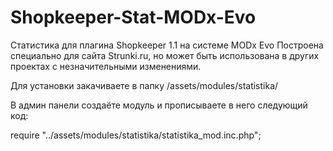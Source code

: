 # Shopkeeper-Stat-MODx-Evo
Статистика для плагина Shopkeeper 1.1 на системе MODx Evo
Построена специально для сайта Strunki.ru, но может быть использована в других проектах с незначительными изменениями.

Для установки закачиваете в папку /assets/modules/statistika/

В админ панели создаёте модуль и прописываете в него следующий код:

require "../assets/modules/statistika/statistika_mod.inc.php";
